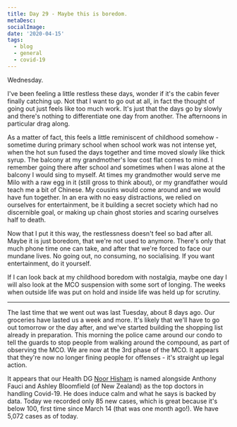 ```yaml
---
title: Day 29 - Maybe this is boredom.
metaDesc: 
socialImage: 
date: '2020-04-15'
tags:
  - blog
  - general
  - covid-19
---
```


Wednesday. 

I've been feeling a little restless these days, wonder if it's the cabin fever finally catching up. Not that I want to go out at all, in fact the thought of going out just feels like too much work. It's just that the days go by slowly and there's nothing to differentiate one day from another. The afternoons in particular drag along. 

As a matter of fact, this feels a little reminiscent of childhood somehow - sometime during primary school when school work was not intense yet, when the hot sun fused the days together and time moved slowly like thick syrup. The balcony at my grandmother's low cost flat comes to mind. I remember going there after school and sometimes when I was alone at the balcony I would sing to myself. At times my grandmother would serve me Milo with a raw egg in it (still gross to think about), or my grandfather would teach me a bit of Chinese. My cousins would come around and we would have fun together. In an era with no easy distractions, we relied on ourselves for entertainment, be it building a secret society which had no discernible goal, or making up chain ghost stories and scaring ourselves half to death.  

Now that I put it this way, the restlessness doesn't feel so bad after all. Maybe it is just boredom, that we're not used to anymore. There's only that much phone time one can take, and after that we're forced to face our mundane lives. No going out, no consuming, no socialising. If you want entertainment, do it yourself. 

If I can look back at my childhood boredom with nostalgia, maybe one day I will also look at the MCO suspension with some sort of longing. The weeks when outside life was put on hold and inside life was held up for scrutiny.  

---

The last time that we went out was last Tuesday, about 8 days ago. Our groceries have lasted us a week and more. It's likely that we'll have to go out tomorrow or the day after, and we've started building the shopping list already in preparation. This morning the police came around our condo to tell the guards to stop people from walking around the compound, as part of observing the MCO. We are now at the 3rd phase of the MCO. It appears that they're now no longer fining people for offenses - it's straight up legal action. 

It appears that our Health DG [Noor Hisham](https://www.thestar.com.my/news/nation/2020/04/15/china039s-cgtn-names-dr-noor-hisham-one-of-world039s-top-doctors) is named alongside Anthony Fauci and Ashley Bloomfield (of New Zealand) as the top doctors in handling Covid-19. He does induce calm and what he says is backed by data. Today we recorded only 85 new cases, which is great because it's below 100, first time since March 14 (that was one month ago!). We have 5,072 cases as of today.
